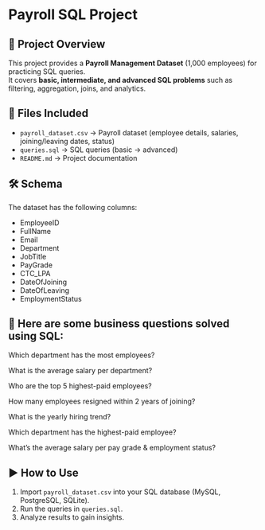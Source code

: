 
# Payroll SQL Project

## 📌 Project Overview
This project provides a **Payroll Management Dataset** (1,000 employees) for practicing SQL queries.  
It covers **basic, intermediate, and advanced SQL problems** such as filtering, aggregation, joins, and analytics.

## 📂 Files Included
- `payroll_dataset.csv` → Payroll dataset (employee details, salaries, joining/leaving dates, status)
- `queries.sql` → SQL queries (basic → advanced)
- `README.md` → Project documentation

## 🛠 Schema
The dataset has the following columns:

- EmployeeID  
- FullName  
- Email  
- Department  
- JobTitle  
- PayGrade  
- CTC_LPA  
- DateOfJoining  
- DateOfLeaving  
- EmploymentStatus  

## 🚀 Here are some business questions solved using SQL:

Which department has the most employees?

What is the average salary per department?

Who are the top 5 highest-paid employees?

How many employees resigned within 2 years of joining?

What is the yearly hiring trend?

Which department has the highest-paid employee?

What’s the average salary per pay grade & employment status?

## ▶️ How to Use
1. Import `payroll_dataset.csv` into your SQL database (MySQL, PostgreSQL, SQLite).  
2. Run the queries in `queries.sql`.  
3. Analyze results to gain insights.



